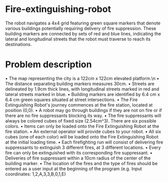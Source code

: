 # Fire-extinguishing-robot
The robot navigates a 4x4 grid featuring green square markers that denote various buildings potentially requiring delivery of fire suppression. These building markers are connected by sets of red and blue lines, indicating the lateral and longitudinal streets that the robot must traverse to reach its destinations. 

# Problem description
• The map representing the city is a 122cm x 122cm elevated platform.\n
• The distance separating building markers measures 30cm.
• Streets are delineated by 1.9cm thick lines, with longitudinal streets marked in red and lateral streets marked in blue.
• Building markers are identified by 6.4 cm x 6.4 cm green squares situated at street intersections.
• The Fire Extinguishing Robot's journey commences at the fire station, located at position (0,0).
• A robot may go through buildings if they are not on fire or if there are no fire suppressants blocking its way.
• The fire suppressants will always be colored cubes of fixed size (2.54cm^3). There are six possible colors.
• Items can only be loaded onto the Fire Extinguishing Robot at the fire station.
• An external operator will provide cubes to your robot.
• All six cubes (one of each color) will be loaded onto the Fire Extinguishing Robot at the initial loading time.
• Each firefighting run will consist of delivering fire suppressants to extinguish 3 different fires, at 3 different locations.
• Every fire can only be extinguished with its corresponding fire suppressant.
• Deliveries of fire suppressant within a 10cm radius of the center of the building marker.
• The location of the fires and the type of fires should be entered as a user input at the beginning of the program (e.g. Input coordinates: 1,2,A,3,3,B,0,1,E)
